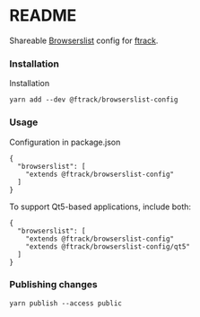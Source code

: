 # README #

Shareable [Browserslist](https://github.com/browserslist/browserslist) config for [ftrack](https://ftrack.com).

### Installation ###

Installation

```
yarn add --dev @ftrack/browserslist-config
```

### Usage ###

Configuration in package.json

```
{
  "browserslist": [
    "extends @ftrack/browserslist-config"
  ]
}
```

To support Qt5-based applications, include both:

```
{
  "browserslist": [
    "extends @ftrack/browserslist-config"
    "extends @ftrack/browserslist-config/qt5"
  ]
}
```

### Publishing changes ###

```
yarn publish --access public
```
